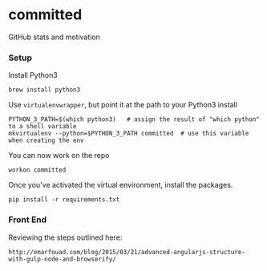 # committed
GitHub stats and motivation

### Setup

Install Python3

```
brew install python3
```

Use `virtualenvwrapper`, but point it at the path to your Python3 install

```
PYTHON_3_PATH=$(which python3)   # assign the result of "which python" to a shell variable
mkvirtualenv --python=$PYTHON_3_PATH committed  # use this variable when creating the env
```

You can now work on the repo

```
workon committed
```

Once you've activated the virtual environment, install the packages.

```
pip install -r requirements.txt
```

### Front End

Reviewing the steps outlined here:

```
http://omarfouad.com/blog/2015/03/21/advanced-angularjs-structure-with-gulp-node-and-browserify/
```







